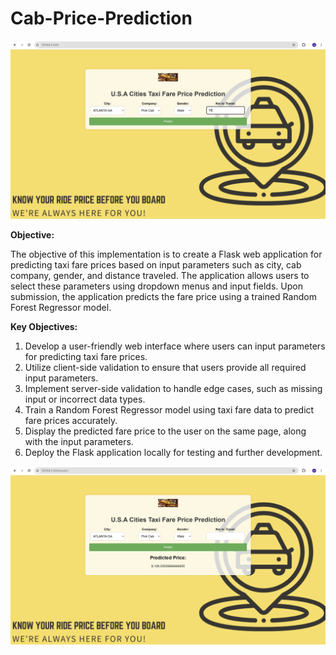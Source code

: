 # Cab-Price-Prediction
![HomePage](github_images/HomePage.png)

**Objective:**

The objective of this implementation is to create a Flask web application for predicting taxi fare prices based on input parameters such as city, cab company, gender, and distance traveled. The application allows users to select these parameters using dropdown menus and input fields. Upon submission, the application predicts the fare price using a trained Random Forest Regressor model.

**Key Objectives:**

1. Develop a user-friendly web interface where users can input parameters for predicting taxi fare prices.
2. Utilize client-side validation to ensure that users provide all required input parameters.
3. Implement server-side validation to handle edge cases, such as missing input or incorrect data types.
4. Train a Random Forest Regressor model using  taxi fare data to predict fare prices accurately.
5. Display the predicted fare price to the user on the same page, along with the input parameters.
6. Deploy the Flask application locally for testing and further development.

![PredictPage](github_images/PredictPage.png)
